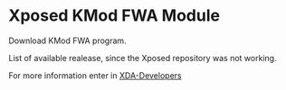 # Xposed KMod FWA Module
Download KMod FWA program.

List of available realease, since the Xposed repository was not working.

For more information enter in [XDA-Developers](https://forum.xda-developers.com/t/xposed-mod-4-0-16-04-2021-kmod-fwa-v2-8-4-whatsapp-privacy-customization.3223791/)
